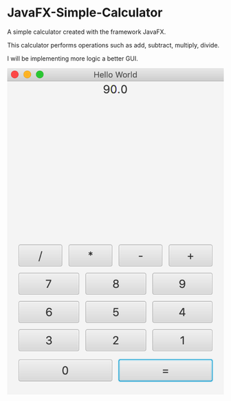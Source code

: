 # JavaFX-Simple-Calculator
A simple calculator created with the framework JavaFX.

This calculator performs operations such as add, subtract, multiply, divide.

I will be implementing more logic a better GUI.

<img src="https://github.com/RaynerMDZ/JavaFX-Simple-Calculator/blob/master/img/Screen%20Shot%202019-01-24%20at%206.16.29%20PM.png"
     alt="Calculator picture"
     style="float: left; margin-right: 10px;" />


